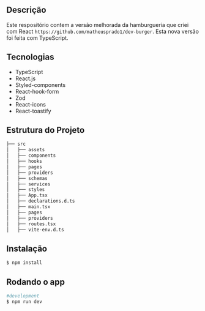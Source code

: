 ## Descrição

Este respositório contem a versão melhorada da hamburgueria que criei com React `https://github.com/matheusprado1/dev-burger`. Esta nova versão foi feita com TypeScript.

## Tecnologias

- TypeScript
- React.js
- Styled-components
- React-hook-form
- Zod
- React-icons
- React-toastify


## Estrutura do Projeto
```bash
├── src
│   ├── assets
│   ├── components
│   ├── hooks
│   ├── pages
│   ├── providers
│   ├── schemas
│   ├── services
│   ├── styles
│   ├── App.tsx
│   ├── declarations.d.ts
│   ├── main.tsx
│   ├── pages
│   ├── providers
│   ├── routes.tsx
│   ├── vite-env.d.ts
```

## Instalação

```bash
$ npm install
```

## Rodando o app

```bash
#development
$ npm run dev

```


